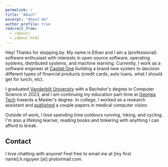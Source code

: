 ```yaml
---
permalink: /
title: "About"
excerpt: "About me"
author_profile: true
redirect_from: 
  - /about/
  - /about.html
---
```


Hey! Thanks for stopping by. My name is Ethan and I am a (professional) software enthusiast with interests in open source software, operating systems, distributed systems, and machine learning. Currently, I work as a  software engineer at [Capital One](https://en.wikipedia.org/wiki/Capital_One) building a brand new system to decision different types of financial products (credit cards, auto loans, what I should get for lunch, etc). 

I graduated [Vanderbilt University](https://en.wikipedia.org/wiki/Vanderbilt_University) with a Bachelor's degree in Computer Science in 2023, and I am continuing my education part-time at [Georgia Tech](https://en.wikipedia.org/wiki/Georgia_Tech_Online_Master_of_Science_in_Computer_Science) towards a Master's degree. In college, I worked as a research assistant and [published](https://ethanhn.com/publications/) a couple papers in medical computer vision. 

Outside of work, I love spending time outdoors running, hiking, and cycling. I'm also a lifelong learner, reading books and tinkering with anything I can afford to break. 

## Contact
I love chatting with anyone! Feel free to email me at [my first name].h.nguyen [at] protonmail.com.
